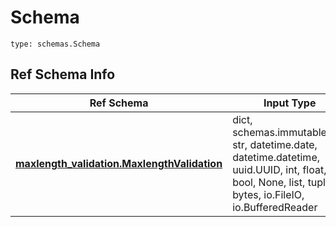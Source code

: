 # Schema
```
type: schemas.Schema
```

## Ref Schema Info
Ref Schema | Input Type | Output Type
---------- | ---------- | -----------
[**maxlength_validation.MaxlengthValidation**](../../../../../../../../../components/schema/maxlength_validation.md) | dict, schemas.immutabledict, str, datetime.date, datetime.datetime, uuid.UUID, int, float, bool, None, list, tuple, bytes, io.FileIO, io.BufferedReader | schemas.immutabledict, str, float, int, bool, None, tuple, bytes, io.FileIO
